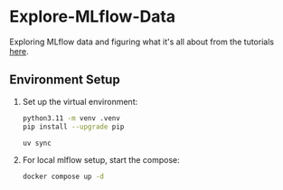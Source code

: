 # Explore-MLflow-Data

Exploring MLflow data and figuring what it's all about from the tutorials [here](https://mlflow.org/docs/2.21.3/dataset/).

## Environment Setup

1. Set up the virtual environment:

   ```bash
   python3.11 -m venv .venv
   pip install --upgrade pip

   uv sync
   ```

1. For local mlflow setup, start the compose:

   ```bash
   docker compose up -d
   ```